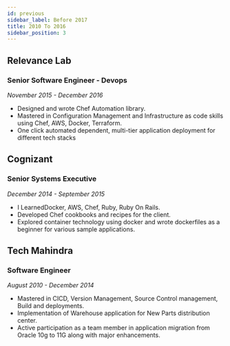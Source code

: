 ```yaml
---
id: previous
sidebar_label: Before 2017
title: 2010 To 2016
sidebar_position: 3
---
```


## Relevance Lab
### Senior Software Engineer - Devops
*November 2015 - December 2016*
- Designed and wrote Chef Automation library. 
- Mastered in Configuration Management and Infrastructure as code skills using Chef, AWS, Docker, Terraform.
- One click automated dependent, multi-tier application deployment for different tech stacks


## Cognizant
### Senior Systems Executive
*December 2014 - September 2015*
- I LearnedDocker, AWS, Chef, Ruby, Ruby On Rails.
- Developed Chef cookbooks and recipes for the client.
- Explored container technology using docker and wrote dockerfiles as a beginner for various sample applications.


## Tech Mahindra
### Software Engineer
*August 2010 - December 2014*
- Mastered in CICD, Version Management, Source Control management, Build and deployments.
- Implementation of Warehouse application for New Parts distribution center.
- Active participation as a team member in application migration from Oracle 10g to 11G along with major enhancements.
